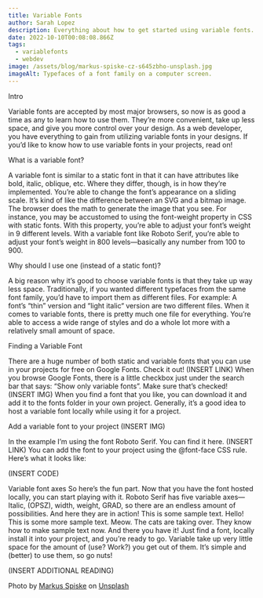 ```yaml
---
title: Variable Fonts
author: Sarah Lopez
description: Everything about how to get started using variable fonts.
date: 2022-10-10T00:08:08.866Z
tags:
  - variablefonts
  - webdev
image: /assets/blog/markus-spiske-cz-s645zbho-unsplash.jpg
imageAlt: Typefaces of a font family on a computer screen.
---
```

Intro

Variable fonts are accepted by most major browsers, so now is as good a time as any to learn how to use them. They’re more convenient, take up less space, and give you more control over your design. As a web developer, you have everything to gain from utilizing variable fonts in your designs. If you’d like to know how to use variable fonts in your projects, read on!

What is a variable font?

A variable font is similar to a static font in that it can have attributes like bold, italic, oblique, etc. Where they differ, though, is in how they’re implemented. You’re able to change the font’s appearance on a sliding scale. It’s kind of like the difference between an SVG and a bitmap image. The browser does the math to generate the image that you see.
For instance, you may be accustomed to using the font-weight property in CSS with static fonts. With this property, you’re able to adjust your font’s weight in 9 different levels. With a variable font like Roboto Serif, you’re able to adjust your font’s weight in 800 levels—basically any number from 100 to 900.

Why should I use one (instead of a static font)?

A big reason why it’s good to choose variable fonts is that they take up way less space. Traditionally, if you wanted different typefaces from the same font family, you’d have to import them as different files. For example: A font’s “thin” version and “light italic“ version are two different files. When it comes to variable fonts, there is pretty much one file for everything. You’re able to access a wide range of styles and do a whole lot more with a relatively small amount of space.

Finding a Variable Font

There are a huge number of both static and variable fonts that you can use in your projects for free on Google Fonts. Check it out! (INSERT LINK)
When you browse Google Fonts, there is a little checkbox just under the search bar that says: “Show only variable fonts”. Make sure that’s checked!
(INSERT IMG)
When you find a font that you like, you can download it and add it to the fonts folder in your own project. Generally, it’s a good idea to host a variable font locally while using it for a project.

Add a variable font to your project
(INSERT IMG)

In the example I’m using the font Roboto Serif. You can find it here. (INSERT LINK)
You can add the font to your project using the @font-face CSS rule. Here’s what it looks like:

(INSERT CODE)

Variable font axes
	So here’s the fun part. Now that you have the font hosted locally, you can start playing with it. Roboto Serif has five variable axes—Italic, (OPSZ), width, weight, GRAD, so there are an endless amount of possibilities.
And here they are in action!
This is some sample text. Hello!
This is some more sample text. Meow.
The cats are taking over. They know how to make sample text now. 
And there you have it! Just find a font, locally install it into your project, and you’re ready to go. Variable take up very little space for the amount of (use? Work?) you get out of them. It’s simple and (better) to use them, so go nuts!

(INSERT ADDITIONAL READING)



Photo by <a href="https://unsplash.com/@markusspiske?utm_source=unsplash&utm_medium=referral&utm_content=creditCopyText">Markus Spiske</a> on <a href="https://unsplash.com/?utm_source=unsplash&utm_medium=referral&utm_content=creditCopyText">Unsplash</a>